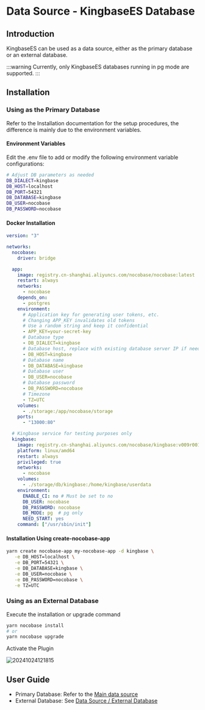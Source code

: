 # Data Source - KingbaseES Database

<PluginInfo licenseBundled="true" name="data-source-kingbase"></PluginInfo>

## Introduction

KingbaseES can be used as a data source, either as the primary database or an external database.

:::warning
Currently, only KingbaseES databases running in pg mode are supported.
:::

## Installation

### Using as the Primary Database

Refer to the Installation documentation for the setup procedures, the difference is mainly due to the environment variables.

#### Environment Variables

Edit the .env file to add or modify the following environment variable configurations:

```bash
# Adjust DB parameters as needed
DB_DIALECT=kingbase
DB_HOST=localhost
DB_PORT=54321
DB_DATABASE=kingbase
DB_USER=nocobase
DB_PASSWORD=nocobase
```

#### Docker Installation

```yml
version: "3"

networks:
  nocobase:
    driver: bridge

  app:
    image: registry.cn-shanghai.aliyuncs.com/nocobase/nocobase:latest
    restart: always
    networks:
      - nocobase
    depends_on:
      - postgres
    environment:
      # Application key for generating user tokens, etc.
      # Changing APP_KEY invalidates old tokens
      # Use a random string and keep it confidential
      - APP_KEY=your-secret-key
      # Database type
      - DB_DIALECT=kingbase
      # Database host, replace with existing database server IP if needed
      - DB_HOST=kingbase
      # Database name
      - DB_DATABASE=kingbase
      # Database user
      - DB_USER=nocobase
      # Database password
      - DB_PASSWORD=nocobase
      # Timezone
      - TZ=UTC
    volumes:
      - ./storage:/app/nocobase/storage
    ports:
      - "13000:80"

  # Kingbase service for testing purposes only
  kingbase:
    image: registry.cn-shanghai.aliyuncs.com/nocobase/kingbase:v009r001c001b0030_single_x86
    platform: linux/amd64
    restart: always
    privileged: true
    networks:
      - nocobase
    volumes:
      - ./storage/db/kingbase:/home/kingbase/userdata
    environment:
      ENABLE_CI: no # Must be set to no
      DB_USER: nocobase
      DB_PASSWORD: nocobase
      DB_MODE: pg  # pg only
      NEED_START: yes
    command: ["/usr/sbin/init"]
```

#### Installation Using create-nocobase-app

```bash
yarn create nocobase-app my-nocobase-app -d kingbase \
   -e DB_HOST=localhost \
   -e DB_PORT=54321 \
   -e DB_DATABASE=kingbase \
   -e DB_USER=nocobase \
   -e DB_PASSWORD=nocobase \
   -e TZ=UTC
```

### Using as an External Database

Execute the installation or upgrade command

```bash
yarn nocobase install
# or
yarn nocobase upgrade
```

Activate the Plugin

![20241024121815](https://static-docs.nocobase.com/20241024121815.png)

## User Guide

- Primary Database: Refer to the [Main data source](/data-sources/data-source-main/)
- External Database: See [Data Source / External Database](/data-sources/data-source-manager/external-database)
